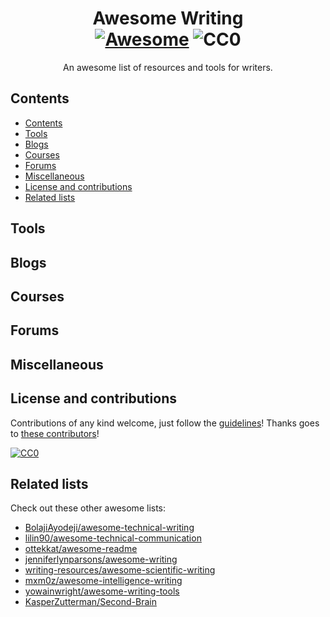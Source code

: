 <div align="center">

<!-- title -->

<!--lint ignore no-dead-urls-->

# Awesome Writing <br/> [![Awesome](https://awesome.re/badge.svg)](https://awesome.re) ![![CC0](http://mirrors.creativecommons.org/presskit/buttons/88x31/svg/cc-zero.svg)](https://img.shields.io/badge/license-Creative_Commons-blue)

<!-- subtitle -->

An awesome list of resources and tools for writers.

<!-- image -->


<!-- description -->


</div>

<!-- TOC -->

## Contents

- [Contents](#contents)
- [Tools](#tools)
- [Blogs](#blogs)
- [Courses](#courses)
- [Forums](#forums)
- [Miscellaneous](#miscellaneous)
- [License and contributions](#license-and-contributions)
- [Related lists](#related-lists)

<!-- CONTENT -->

## Tools



## Blogs



## Courses


## Forums



## Miscellaneous




<!-- END CONTENT -->


## License and contributions

Contributions of any kind welcome, just follow the [guidelines](contributing.md)! Thanks goes to [these contributors](https://github.com/armstrongl/awesome-writing/graphs/contributors)!

[![CC0](http://mirrors.creativecommons.org/presskit/buttons/88x31/svg/cc-zero.svg)](https://creativecommons.org/publicdomain/zero/1.0/)


## Related lists

Check out these other awesome lists:

- [BolajiAyodeji/awesome-technical-writing](https://github.com/BolajiAyodeji/awesome-technical-writing)
- [lilin90/awesome-technical-communication](https://github.com/lilin90/awesome-technical-communication)
- [ottekkat/awesome-readme](https://github.com/pottekkat/awesome-readme)
- [jenniferlynparsons/awesome-writing](https://github.com/jenniferlynparsons/awesome-writing)
- [writing-resources/awesome-scientific-writing](https://github.com/writing-resources/awesome-scientific-writing)
- [mxm0z/awesome-intelligence-writing](https://github.com/mxm0z/awesome-intelligence-writing)
- [yowainwright/awesome-writing-tools](https://github.com/yowainwright/awesome-writing-tools)
- [KasperZutterman/Second-Brain](https://github.com/KasperZutterman/Second-Brain)